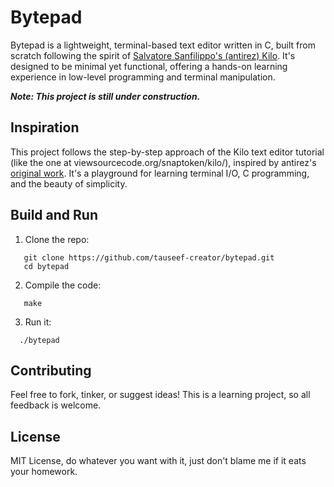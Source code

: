 

# Bytepad

Bytepad is a lightweight, terminal-based text editor written in C, built from scratch following the spirit of [Salvatore Sanfilippo's (antirez) Kilo](https://viewsourcecode.org/snaptoken/kilo/). It's designed to be minimal yet functional, offering a hands-on learning experience in low-level programming and terminal manipulation.


***Note: This project is still under construction.***


## Inspiration
This project follows the step-by-step approach of the Kilo text editor tutorial (like the one at viewsourcecode.org/snaptoken/kilo/), inspired by antirez's [original work](github.com/antirez/kilo). It's a playground for learning terminal I/O, C programming, and the beauty of simplicity.


## Build and Run
1. Clone the repo:
```
   git clone https://github.com/tauseef-creator/bytepad.git
   cd bytepad
```
   
2. Compile the code:
```
   make
```
   
3. Run it:
```
  ./bytepad
```   


## Contributing
Feel free to fork, tinker, or suggest ideas! This is a learning project, so all feedback is welcome.

## License
MIT License, do whatever you want with it, just don't blame me if it eats your homework.
